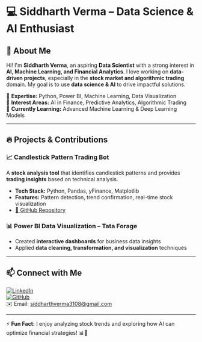 # 💻 Siddharth Verma – Data Science & AI Enthusiast

## 🚀 About Me

Hi! I'm **Siddharth Verma**, an aspiring **Data Scientist** with a strong interest in **AI, Machine Learning, and Financial Analytics**. I love working on **data-driven projects**, especially in the **stock market and algorithmic trading** domain. My goal is to use **data science & AI** to drive impactful solutions.

🔹 **Expertise:** Python, Power BI, Machine Learning, Data Visualization  
🔹 **Interest Areas:** AI in Finance, Predictive Analytics, Algorithmic Trading  
🔹 **Currently Learning:** Advanced Machine Learning & Deep Learning Models  

---

## 🔥 Projects & Contributions

### 📈 Candlestick Pattern Trading Bot
A **stock analysis tool** that identifies candlestick patterns and provides **trading insights** based on technical analysis.
- **Tech Stack:** Python, Pandas, yFinance, Matplotlib
- **Features:** Pattern detection, trend confirmation, real-time stock visualization
- [🔗 GitHub Repository](https://github.com/Siddharthverma4043/Candlestick-Pattern-Trading-Bot)

### 📊 Power BI Data Visualization – Tata Forage
- Created **interactive dashboards** for business data insights
- Applied **data cleaning, transformation, and visualization** techniques

---

## 📫 Connect with Me
[![LinkedIn](https://img.shields.io/badge/LinkedIn-Connect-blue?style=flat-square&logo=linkedin)](https://www.linkedin.com/in/siddharth-verma-py)  
[![GitHub](https://img.shields.io/badge/GitHub-Follow-black?style=flat-square&logo=github)](https://github.com/Siddharthverma4043)  
✉️ Email: [siddharthverma3108@gmail.com](mailto:siddharthverma4043@gmail.com)

---

⚡ **Fun Fact:** I enjoy analyzing stock trends and exploring how AI can optimize financial strategies! 📊🚀

